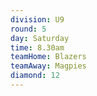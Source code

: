 ```yaml
---
division: U9
round: 5
day: Saturday
time: 8.30am
teamHome: Blazers
teamAway: Magpies
diamond: 12
---
```

